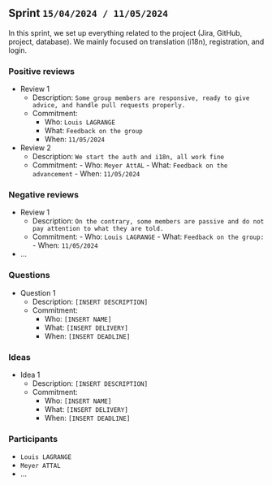 ## Sprint `15/04/2024 / 11/05/2024`

In this sprint, we set up everything related to the project (Jira, GitHub, project, database). We mainly focused on translation (i18n), registration, and login.

### Positive reviews

- Review 1
  - Description: `Some group members are responsive, ready to give advice, and handle pull requests properly.`
  - Commitment:
    - Who: `Louis LAGRANGE`
    - What: `Feedback on the group`
    - When: `11/05/2024`
- Review 2
  - Description: `We start the auth and i18n, all work fine`
  - Commitment: - Who: `Meyer AttAL` - What: `Feedback on the advancement` - When: `11/05/2024`
  <!-- - Review 3
  - Description: `[INSERT DESCRIPTION]`
  - Commitment:
    - Who: `[INSERT NAME]`
    - What: `[INSERT DELIVERY]`
    - When: `[INSERT DEADLINE]` -->

### Negative reviews

- Review 1
  - Description: `On the contrary, some members are passive and do not pay attention to what they are told.`
  - Commitment: - Who: `Louis LAGRANGE` - What: `Feedback on the group:` - When: `11/05/2024`
  <!-- - Review 2
  - Description: `[INSERT DESCRIPTION]`
  - Commitment:
    - Who: `[INSERT NAME]`
    - What: `[INSERT DELIVERY]`
    - When: `[INSERT DEADLINE]` -->
- …

### Questions

- Question 1
  - Description: `[INSERT DESCRIPTION]`
  - Commitment:
    - Who: `[INSERT NAME]`
    - What: `[INSERT DELIVERY]`
    - When: `[INSERT DEADLINE]`

### Ideas

- Idea 1
  - Description: `[INSERT DESCRIPTION]`
  - Commitment:
    - Who: `[INSERT NAME]`
    - What: `[INSERT DELIVERY]`
    - When: `[INSERT DEADLINE]`

### Participants

- `Louis LAGRANGE`
- `Meyer ATTAL`
- …
